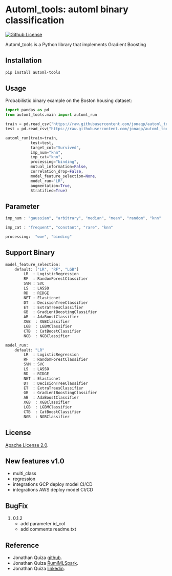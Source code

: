 # Automl_tools: automl binary classification

[![Github License](https://img.shields.io/badge/License-Apache%202.0-blue.svg)](https://opensource.org/licenses/Apache-2.0)


Automl_tools is a Python library that implements Gradient Boosting
## Installation

```sh
pip install automl-tools
```

## Usage

Probabilistic binary example on the Boston housing dataset:

```python
import pandas as pd
from automl_tools.main import automl_run

train = pd.read_csv("https://raw.githubusercontent.com/jonaqp/automl_tools/main/automl_tools/examples/train.csv?token=AAN2ZBGCYYR7PATAMC6NIKDABSDCQ", sep=";")
test = pd.read_csv("https://raw.githubusercontent.com/jonaqp/automl_tools/main/automl_tools/examples/test.csv?token=AAN2ZBBD63PDQLGJNUWVHOLABSC4O", sep=";")

automl_run(train=train,
           test=test,
           target_col="Survived",
           imp_num="knn",
           imp_cat="knn",
           processing="binding",
           mutual_information=False,
           correlation_drop=False,
           model_feature_selection=None,
           model_run="LR",
           augmentation=True,
           Stratified=True)

```

## Parameter
```sh
imp_num : "gaussian", "arbitrary", "median", "mean", "random", "knn"

imp_cat : "frequent", "constant", "rare", "knn"

processing:  "woe", "binding" 
```

## Support Binary
```sh
model_feature_selection: 
    default: ["LR", "RF", "LGB"]
        LR  : LogisticRegression
        RF  : RandomForestClassifier
        SVM : SVC
        LS  : LASSO
        RD  : RIDGE
        NET : Elasticnet
        DT  : DecisionTreeClassifier
        ET  : ExtraTreesClassifier
        GB  : GradientBoostingClassifier
        AB  : AdaBoostClassifier
        XGB  : XGBClassifier
        LGB  : LGBMClassifier
        CTB  : CatBoostClassifier
        NGB  : NGBClassifier

model_run:
    default: "LR"
        LR  : LogisticRegression
        RF  : RandomForestClassifier
        SVM : SVC
        LS  : LASSO
        RD  : RIDGE
        NET : Elasticnet
        DT  : DecisionTreeClassifier
        ET  : ExtraTreesClassifier
        GB  : GradientBoostingClassifier
        AB  : AdaBoostClassifier
        XGB  : XGBClassifier
        LGB  : LGBMClassifier
        CTB  : CatBoostClassifier
        NGB  : NGBClassifier
```

## License

[Apache License 2.0](https://www.dropbox.com/s/8t6xtgk06o3ij61/LICENSE?dl=0).


## New features v1.0
 * multi_class
 * regression
 * integrations GCP deploy model CI/CD
 * integrations AWS deploy model CI/CD
 
## BugFix
1. 0.1.2
   - add parameter id_col
   - add comments readme.txt



## Reference

 - Jonathan Quiza [github](https://github.com/jonaqp).
 - Jonathan Quiza [RumiMLSpark](http://rumi-ml.herokuapp.com/).
 - Jonathan Quiza [linkedin](https://www.linkedin.com/in/jonaqp/).

